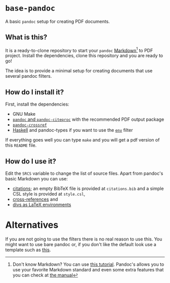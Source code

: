 # `base-pandoc`

A basic `pandoc` setup for creating PDF documents.

## What is this?

It is a ready-to-clone repository to start your `pandoc` [Markdown](http://pandoc.org/MANUAL.html#pandocs-markdown)[^what-markdown] to PDF project.
Install the dependencies, clone this repository and you are ready to go!

The idea is to provide a minimal setup for creating documents that use several pandoc filters.

[^what-markdown]: Don't know Markdown? You can use [this tutorial](https://commonmark.org/help/tutorial). Pandoc's allows you to use your favorite Markdown standard and even some extra features that you can check at [the manual](http://pandoc.org/MANUAL.html#extensions)

## How do I install it?

First, install the dependencies:

- GNU Make
- [`pandoc` and `pandoc-citeproc`](http://pandoc.org/installing.html) with the recommended PDF output package
- [`pandoc-crossref`](https://github.com/lierdakil/pandoc-crossref/releases/latest)
- [Haskell](https://www.haskell.org/downloads) and pandoc-types if you want to use the [`env`](https://github.com/mx-psi/tidbits/tree/master/pandoc-environments) filter

If everything goes well you can type `make` and you will get a pdf version of this `README` file.

## How do I use it?

Edit the `SRCS` variable to change the list of source files. Apart from pandoc's basic Markdown you can use:

- [citations](https://github.com/jgm/pandoc-citeproc/blob/master/man/pandoc-citeproc.1.md); an empty BibTeX file is provided at `citations.bib` and a simple CSL style is provided at `style.csl`, 
- [cross-references](https://lierdakil.github.io/pandoc-crossref/) and 
- [divs as LaTeX environments](https://github.com/mx-psi/tidbits/tree/master/pandoc-environments)

# Alternatives

If you are not going to use the filters there is no real reason to use this.
You might want to use bare pandoc or, if you don't like the default look use a template such as [this](https://github.com/Wandmalfarbe/pandoc-latex-template).
